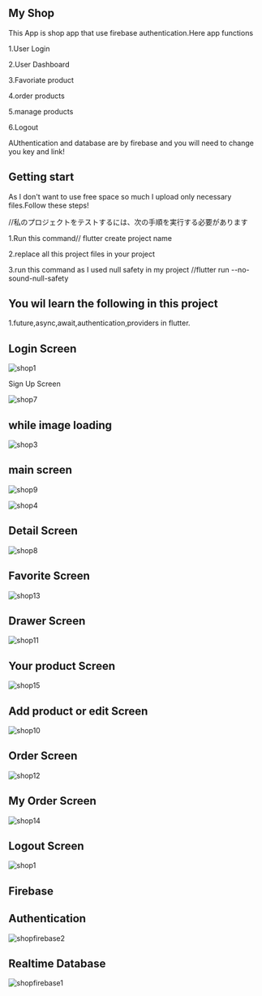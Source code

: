 ## My Shop

This App is  shop app that use firebase authentication.Here app functions

1.User Login

2.User Dashboard

3.Favoriate product

4.order products

5.manage products

6.Logout

AUthentication and database  are by firebase and you will need to change you key and link! 


## Getting start

As I don't want to use free space so much I upload only necessary files.Follow these steps!

//私のプロジェクトをテストするには、次の手順を実行する必要があります

1.Run this command// flutter create project name

2.replace all this project files in your project

3.run this command as I used null safety in my project //flutter run --no-sound-null-safety

## You wil learn the following  in this project

 1.future,async,await,authentication,providers in flutter.
 
 
## Login Screen
 
![shop1](https://user-images.githubusercontent.com/95702171/215938697-814eac3a-4506-41d0-a9a5-6027c8746ba7.png)

Sign Up Screen

![shop7](https://user-images.githubusercontent.com/95702171/215956243-644419e4-f9b9-445b-a915-2baf7990bba7.jpg)

## while image loading 

![shop3](https://user-images.githubusercontent.com/95702171/215954646-53607729-d1fa-4494-9d21-37cccb10ee48.png)

## main screen

![shop9](https://user-images.githubusercontent.com/95702171/215956211-5e71f0ba-7d0b-4dd2-a71d-ef8bd7b0ec9d.jpg)

![shop4](https://user-images.githubusercontent.com/95702171/215956202-63aa7ada-2af6-4ca0-978e-694a48602c89.jpg)


## Detail Screen

![shop8](https://user-images.githubusercontent.com/95702171/215956176-02ccae4d-1b51-4261-a5b2-cd6fcac68663.jpg)

## Favorite Screen

![shop13](https://user-images.githubusercontent.com/95702171/215956159-a98aa8f4-e930-4dfd-805a-5de98851a74e.jpg)


## Drawer Screen

![shop11](https://user-images.githubusercontent.com/95702171/215956132-37e76b27-c036-41e6-9031-64a70aa7256e.jpg)

## Your product Screen

![shop15](https://user-images.githubusercontent.com/95702171/215956112-6d26f7d1-7d01-4b53-9ffa-ba99eb326486.jpg)


## Add product or edit Screen

![shop10](https://user-images.githubusercontent.com/95702171/215956070-be6971f8-a040-41f9-a8b0-6495c6fa3881.jpg)

## Order Screen

![shop12](https://user-images.githubusercontent.com/95702171/215956048-6b4538c7-02d4-4455-8b28-124ce5bd754f.jpg)

## My Order Screen

![shop14](https://user-images.githubusercontent.com/95702171/215956014-77c711cf-b5e9-428b-bdf7-41ccf85cd07b.jpg)

## Logout Screen

![shop1](https://user-images.githubusercontent.com/95702171/215955112-b2f77b6d-0b3e-4b5f-9adf-0eba01d3166c.png)

## Firebase

## Authentication

![shopfirebase2](https://user-images.githubusercontent.com/95702171/216230800-61d4679a-5d79-49c3-a6d4-5d84a4c37762.png)

## Realtime Database

![shopfirebase1](https://user-images.githubusercontent.com/95702171/216230879-680d2cc4-a6cd-4550-996a-8fe9660af448.png)

